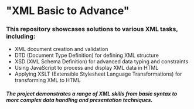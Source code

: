 #  "XML Basic to Advance"
###  This repository showcases solutions to various XML tasks, including:
-  XML document creation and validation
-  DTD (Document Type Definition) for defining XML structure
-  XSD (XML Schema Definition) for advanced data typing and constraints
-  Using JavaScript to process and display XML data in HTML
-  Applying XSLT (Extensible Stylesheet Language Transformations) for transforming XML to HTML
#####  The project demonstrates a range of XML skills from basic syntax to more complex data handling and presentation techniques.
